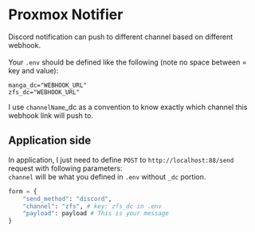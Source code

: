 # Proxmox Notifier
Discord notification can push to different channel based on different webhook.<br/><br/>
Your `.env` should be defined like the following (note no space between = key and value):
```env
manga_dc="WEBHOOK_URL"
zfs_dc="WEBHOOK_URL"
```
I use `channelName`\_dc as a convention to know exactly which channel this webhook link will push to.
## Application side
In application, I just need to define `POST` to `http://localhost:88/send` request with following parameters:<br/>
`channel` will be what you defined in `.env` without `_dc` portion.
```python
form = {
    "send_method": "discord",
    "channel": "zfs", # key: zfs_dc in .env
    "payload": payload # This is your message
}
```
